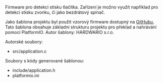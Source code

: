 Firmware pro detekci stisku tlačítka. Zařízení je možno využít například pro detekci stisku zvonku, či jako bezdrátový spínač.

Jako šablona projektu byl použit vzorový firmware dostupný na [GitHubu](https://github.com/hardwario/twr-skeleton),
Tato šablona obsahuje základní strukturu projektu pro překlad a nahrávání pomocí PlatformIO.
Autor šablony: HARDWARIO s.r.o.

Autorské soubory:
- src/application.c

Soubory s kódy generované šablonou:
- include/application.h
- platformio.ini
